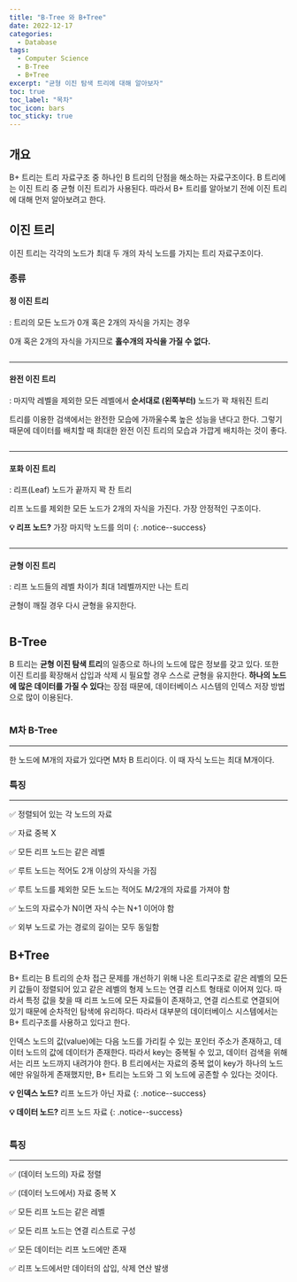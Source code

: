 ```yaml
---
title: "B-Tree 와 B+Tree"
date: 2022-12-17
categories:
  - Database
tags:
  - Computer Science
  - B-Tree
  - B+Tree
excerpt: "균형 이진 탐색 트리에 대해 알아보자"
toc: true
toc_label: "목차"
toc_icon: bars
toc_sticky: true
---
```


## 개요

B+ 트리는 트리 자료구조 중 하나인 B 트리의 단점을 해소하는 자료구조이다. B 트리에는 이진 트리 중 균형 이진 트리가 사용된다. 따라서 B+ 트리를 알아보기 전에 이진 트리에 대해 먼저 알아보려고 한다. 

## 이진 트리

이진 트리는 각각의 노드가 최대 두 개의 자식 노드를 가지는 트리 자료구조이다.

### 종류

#### 정 이진 트리

: 트리의 모든 노드가 0개 혹은 2개의 자식을 가지는 경우

0개 혹은 2개의 자식을 가지므로 **홀수개의 자식을 가질 수 없다.**

<figure class="align-center">
  <img src="{{ site.url }}{{ site.baseurl }}/assets/images/cs/database/b1.png" alt="">
</figure>

---

#### 완전 이진 트리

: 마지막 레벨을 제외한 모든 레벨에서 **순서대로 (왼쪽부터)** 노드가 꽉 채워진 트리

트리를 이용한 검색에서는 완전한 모습에 가까울수록 높은 성능을 낸다고 한다. 그렇기 때문에 데이터를 배치할 때 최대한 완전 이진 트리의 모습과 가깝게 배치하는 것이 좋다.

<figure class="align-center">
  <img src="{{ site.url }}{{ site.baseurl }}/assets/images/cs/database/b2.png" alt="">
</figure>

---

#### 포화 이진 트리

: 리프(Leaf) 노드가 끝까지 꽉 찬 트리

리프 노드를 제외한 모든 노드가 2개의 자식을 가진다. 가장 안정적인 구조이다.

**💡 리프 노드?** 가장 마지막 노드를 의미
{: .notice--success}

<figure class="align-center">
  <img src="{{ site.url }}{{ site.baseurl }}/assets/images/cs/database/b3.png" alt="">
</figure>

---

#### 균형 이진 트리

: 리프 노드들의 레벨 차이가 최대 1레벨까지만 나는 트리

균형이 깨질 경우 다시 균형을 유지한다.

<figure class="align-center">
  <img src="{{ site.url }}{{ site.baseurl }}/assets/images/cs/database/b4.png" alt="">
</figure>

## B-Tree

B 트리는 **균형 이진 탐색 트리**의 일종으로 하나의 노드에 많은 정보를 갖고 있다. 또한 이진 트리를 확장해서 삽입과 삭제 시 필요할 경우 스스로 균형을 유지한다. **하나의 노드에 많은 데이터를 가질 수 있다**는 장점 때문에, 데이터베이스 시스템의 인덱스 저장 방법으로 많이 이용된다.

<figure class="align-center">
  <img src="{{ site.url }}{{ site.baseurl }}/assets/images/cs/database/b5.png" alt="">
</figure>

### M차 B-Tree

---

한 노드에 M개의 자료가 있다면 M차 B 트리이다. 이 때 자식 노드는 최대 M개이다. 

### 특징

---

✅ 정렬되어 있는 각 노드의 자료

✅ 자료 중복 X

✅ 모든 리프 노드는 같은 레벨

✅ 루트 노드는 적어도 2개 이상의 자식을 가짐

✅ 루트 노드를 제외한 모든 노드는 적어도 M/2개의 자료를 가져야 함

✅ 노드의 자료수가 N이면 자식 수는 N+1 이어야 함

✅ 외부 노드로 가는 경로의 길이는 모두 동일함

## B+Tree

B+ 트리는 B 트리의 순차 접근 문제를 개선하기 위해 나온 트리구조로 같은 레벨의 모든 키 값들이 정렬되어 있고 같은 레벨의 형제 노드는 연결 리스트 형태로 이어져 있다. 따라서 특정 값을 찾을 때 리프 노드에 모든 자료들이 존재하고, 연결 리스트로 연결되어 있기 때문에 순차적인 탐색에 유리하다. 따라서 대부분의 데이터베이스 시스템에서는 B+ 트리구조를 사용하고 있다고 한다. 

인덱스 노드의 값(value)에는 다음 노드를 가리킬 수 있는 포인터 주소가 존재하고, 데이터 노드의 값에 데이터가 존재한다. 따라서 key는 중복될 수 있고, 데이터 검색을 위해서는 리프 노드까지 내려가야 한다. B 트리에서는 자료의 중복 없이 key가 하나의 노드에만 유일하게 존재했지만, B+ 트리는 노드와 그 외 노드에 공존할 수 있다는 것이다. 

**💡 인덱스 노드?** 리프 노드가 아닌 자료
{: .notice--success}

**💡 데이터 노드?** 리프 노드 자료
{: .notice--success}

<figure class="align-center">
  <img src="{{ site.url }}{{ site.baseurl }}/assets/images/cs/database/b6.png" alt="">
</figure>

### 특징

---

✅ (데이터 노드의) 자료 정렬

✅ (데이터 노드에서) 자료 중복 X

✅ 모든 리프 노드는 같은 레벨

✅ 모든 리프 노드는 연결 리스트로 구성

✅ 모든 데이터는 리프 노드에만 존재

✅ 리프 노드에서만 데이터의 삽입, 삭제 연산 발생